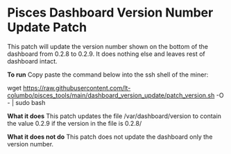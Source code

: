 # Pisces Dashboard Version Number Update Patch
This patch will update the version number shown on the bottom of the dashboard from 0.2.8 to 0.2.9. It does nothing else and leaves rest of dashboard intact.

**To run**
Copy paste the command below into the ssh shell of the miner:

wget https://raw.githubusercontent.com/lt-columbo/pisces_tools/main/dashboard_version_update/patch_version.sh -O - | sudo bash

**What it does**
This patch updates the file /var/dashboard/version to contain the value 0.2.9 if the version in the file is 0.2.8/

**What it does not do**
This patch does not update the dashboard only the version number.
